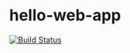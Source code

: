 # hello-web-app
[![Build Status](https://dev.azure.com/kqais0012/DemoProjectfortoday/_apis/build/status/samirkhairandesh.hello-web-app?branchName=master)](https://dev.azure.com/kqais0012/DemoProjectfortoday/_build/latest?definitionId=1&branchName=master)
